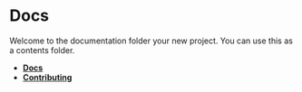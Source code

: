 # Docs

Welcome to the documentation folder your new project. You can use this as a contents folder.

- [**Docs**](./)
- [**Contributing**](./contributing.md)
